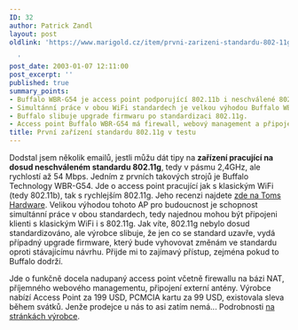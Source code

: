 ```yaml
---
ID: 32
author: Patrick Zandl
layout: post
oldlink: 'https://www.marigold.cz/item/prvni-zarizeni-standardu-802-11g-v-testu

  '
post_date: 2003-01-07 12:11:00
post_excerpt: ''
published: true
summary_points:
- Buffalo WBR-G54 je access point podporující 802.11b i neschválené 802.11g.
- Simultánní práce v obou WiFi standardech je velkou výhodou Buffalo WBR-G54.
- Buffalo slibuje upgrade firmwaru po standardizaci 802.11g.
- Access point Buffalo WBR-G54 má firewall, webový management a připojení antény.
title: První zařízení standardu 802.11g v testu
---
```


<p>
Dodstal jsem několik emailů, jestli můžu dát tipy na <STRONG>zařízení pracující na dosud neschváleném standardu 802.11g</STRONG>, tedy v pásmu 2,4GHz, ale rychlostí až 54 Mbps. Jedním z prvních takových strojů je Buffalo Technology WBR-G54. Jde o access point pracující jak s klasickým WiFi (tedy 802.11b), tak s rychlejším 802.11g. Jeho recenzi najdete <A href="http://www.tomshardware.com/network/20030106/index.html" target=_blank>zde na Toms Hardware</A>. Velikou výhodou tohoto AP pro budoucnost je schopnost simultánní práce v obou standardech, tedy najednou mohou být připojeni klienti s klasickým WiFi i s 802.11g. Jak víte, 802.11g nebylo dosud standardizováno, ale výrobce slibuje, že jen co se standard uzavře, vydá případný upgrade firmware, který bude vyhovovat změnám ve standardu oproti stávajícímu návrhu. Přijde mi to zajímavý přístup, zejména pokud to Buffalo dodrží.</p>

<p>
Jde o funkčně docela nadupaný access point včetně firewallu na bázi NAT, příjemného webového managementu, připojení externí antény. Výrobce nabízí Access Point za 199 USD, PCMCIA kartu za 99 USD, existovala sleva během svátků. Jenže prodejce u nás to asi zatím nemá...&#160;Podrobnosti <A href="http://www.buffalotech.com/wireless/products/wbr-g54/index.php" target=_blank>na stránkách výrobce</A>.</p>